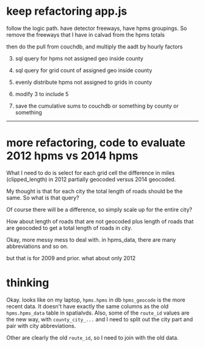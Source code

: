 # keep refactoring app.js

follow the logic path.  have detector freeways, have hpms groupings.
So remove the freeways that I have in calvad from the hpms totals

then do the pull from couchdb, and multiply the aadt by hourly factors

3. sql query for hpms not assigned geo inside county

4. sql query for grid count of assigned geo inside county

5. evenly distribute hpms not assigned to grids in county

6. modify 3 to include 5

7. save the cumulative sums to couchdb or something by county or something

----

# more refactoring, code to evaluate 2012 hpms vs 2014 hpms

What I need to do is select for each grid cell the difference in miles
(clipped_length) in 2012 partially geocoded versus 2014 geocoded.

My thought is that for each city the total length of roads should be
the same.  So what is that query?

Of course there will be a difference, so simply scale up for the
entire city?

How about length of roads that are not geocoded plus length of roads
that are geocoded to get a total length of roads in city.


Okay, more messy mess to deal with.  in hpms_data, there are many
abbreviations and so on.

but that is for 2009 and prior.  what about only 2012

# thinking

Okay.  looks like on my laptop, `hpms.hpms` in db `hpms_geocode` is the
more recent data.  It doesn't have exactly the same columns as the old
`hpms.hpms_data` table in spatialvds.  Also, some of the `route_id`
values are the new way, with `county_city_...` and I need to split out
the city part and pair with city abbreviations.

Other are clearly the old `route_id`, so I need to join with the old
data.
